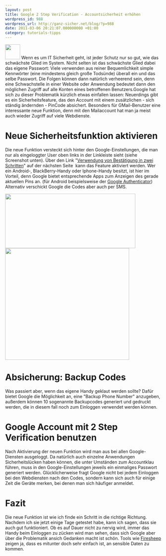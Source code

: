 ```yaml
---
layout: post
title: Google 2 Step Verification - Accountsicherheit erhöhen
wordpress_id: 988
wordpress_url: http://ganz-sicher.net/blog/?p=988
date: 2011-03-06 20:21:07.000000000 +01:00
category: tutorials-tipps
---
```

<img class="lefticon" title="keys" src="{{site.url}}/wp-content/uploads/keys.png" alt="" width="48" height="48" />
Wenn es um IT Sicherheit geht, ist jeder Schutz nur so gut, wie das schwächste Glied im System. Nicht selten ist das schwächste Glied dabei das eigene Passwort: Viele verwenden aus reiner Bequemlichkeit simple Kennwörter (eine mindestens gleich große Todsünde) überall ein und das selbe Passwort. Die Folgen können dann natürlich verheerend sein, denn eine Schwachstelle in einer Website oder Anwendung bedeutet dann den möglichen Zugriff auf alle Konten eines betroffenen Benutzers.Google hat sich zu dieser Problematik kürzlich etwas einfallen lassen: Neuerdings gibt es ein Sicherheitsfeature, das den Account mit einem zusätzlichen - sich ständig ändernden - PinCode absichert. Besonders für GMail-Benutzer eine interessante neue Funktion, denn mit den Mailaccount hat man ja meist auch wieder Zugriff auf viele Webdienste.
<!--more-->

Neue Sicherheitsfunktion aktivieren
=====================================

Die neue Funktion versteckt sich hinter den Google-Einstellungen, die man nur als eingeloggter User oben links in der Linkleiste sieht (siehe Screenshot unten). Über den Link "<a href="https://www.google.com/accounts/SmsAuthConfig?hl=de">Verwendung von Bestätigung in zwei Schritten</a>" auf der nächsten Seite  kann das Feature aktiviert werden. Wer ein Android-, BlackBerry-Handy oder Iphone-Handy besitzt, ist hier im Vorteil, denn Google bietet entsprechende Apps zum Anzeigen des gerade aktuellen Pins an. (für Android beispielsweise der <a title="Google Authenticator" href="https://market.android.com/details?id=com.google.android.apps.authenticator&amp;feature=search_result">Google Authenticator</a>)
Alternativ verschickt Google die Codes aber auch per SMS.

<img class="borderimg centered" title="google_2step1" src="http://ganz-sicher.net/blog/wp-content/uploads/google_2step1.png" alt="" width="420" height="175" />

<img class="borderimg centered" title="Screenshot-Bestätigung in zwei Schritten - Chromium" src="http://ganz-sicher.net/blog/wp-content/uploads/Screenshot-Bestätigung-in-zwei-Schritten-Chromium.png" alt="" width="400" height="359" />

Absicherung: Backup Codes
==========================
Was passiert aber, wenn das eigene Handy geklaut werden sollte? Dafür bietet Google die Möglichkeit an, eine "Backup Phone Number" anzugeben, außerdem können 10 sogenannte Backupcodes generiert und gedruckt werden, die in diesem fall noch zum Einloggen verwendet werden können.

Google Account mit 2 Step Verification benutzen
================================================
Nach Aktivierung der neuen Funktion wird man aus bei allen Google-Diensten ausgeloggt. Da natürlich auch einzelne Anwendungen Sicherheitslücken haben können, die unter Umständen zum Accountklau führen, muss in den Google-Einstellungen jeweils ein einmaliges Passwort generiert werden. Glücklicherweise fragt Google nicht bei jedem Einloggen bei den Webdiensten nach den Codes, sondern kann sich auch für einige Zeit die Geräte merken, bei denen man sich häufiger anmeldet.

Fazit
=====
Die neue Funktion ist wie ich finde ein Schritt in die richtige Richtung. Nachdem ich sie jetzt einige Tage getestet habe, kann ich sagen, dass sie auch gut funktioniert. Ob es auf Dauer nicht zu nervig wird, immer das Handy beim Einloggen zu zücken wird man sehen, dass sich Google aber über die Problematik ansich Gedanken macht ist schön. Tools wie <a title="Firesheep Info @ Wikipedia" href="http://en.wikipedia.org/wiki/Firesheep">Firesheep</a> zeigen ja, dass es mitunter doch sehr einfach ist, an sensible Daten zu kommen.
